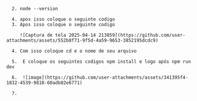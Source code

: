 
 
      2. node --version
 
      4. apos isso coloque o seguinte codigo
      3. Apos isso coloque o seguinte codigo
 
         ![Captura de tela 2025-04-14 213859](https://github.com/user-attachments/assets/552b8f71-9f5d-4a59-9653-3852195dcdc9)
         
      4. Com isso coloque cd e o nome de seu arquivo
   
      5.  E coloque os seguintes codigos npm install e logo após npm run dev
   
      6.  ![image](https://github.com/user-attachments/assets/341395f4-1832-4539-9818-60adb02e6771)
 
      7.  
